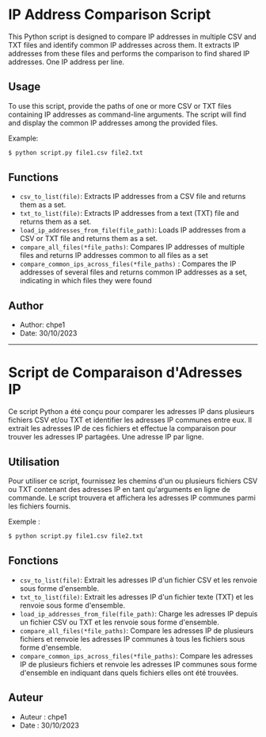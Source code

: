 # IP Address Comparison Script

This Python script is designed to compare IP addresses in multiple CSV and TXT files and identify common IP addresses across them. It extracts IP addresses from these files and performs the comparison to find shared IP addresses.
One IP address per line.

## Usage

To use this script, provide the paths of one or more CSV or TXT files containing IP addresses as command-line arguments. The script will find and display the common IP addresses among the provided files.

Example:

```bash
$ python script.py file1.csv file2.txt
```

## Functions

- `csv_to_list(file)`: Extracts IP addresses from a CSV file and returns them as a set.
- `txt_to_list(file)`: Extracts IP addresses from a text (TXT) file and returns them as a set.
- `load_ip_addresses_from_file(file_path)`: Loads IP addresses from a CSV or TXT file and returns them as a set.
- `compare_all_files(*file_paths)`: Compares IP addresses of multiple files and returns IP addresses common to all files as a set
- `compare_common_ips_across_files(*file_paths)` : Compares the IP addresses of several files and returns common IP addresses as a set, indicating in which files they were found

## Author

- Author: chpe1
- Date: 30/10/2023

<hr/>

# Script de Comparaison d'Adresses IP

Ce script Python a été conçu pour comparer les adresses IP dans plusieurs fichiers CSV et/ou TXT et identifier les adresses IP communes entre eux. Il extrait les adresses IP de ces fichiers et effectue la comparaison pour trouver les adresses IP partagées.
Une adresse IP par ligne.

## Utilisation

Pour utiliser ce script, fournissez les chemins d'un ou plusieurs fichiers CSV ou TXT contenant des adresses IP en tant qu'arguments en ligne de commande. Le script trouvera et affichera les adresses IP communes parmi les fichiers fournis.

Exemple :

```bash
$ python script.py file1.csv file2.txt
```

## Fonctions

- `csv_to_list(file)`: Extrait les adresses IP d'un fichier CSV et les renvoie sous forme d'ensemble.
- `txt_to_list(file)`: Extrait les adresses IP d'un fichier texte (TXT) et les renvoie sous forme d'ensemble.
- `load_ip_addresses_from_file(file_path)`: Charge les adresses IP depuis un fichier CSV ou TXT et les renvoie sous forme d'ensemble.
- `compare_all_files(*file_paths)`: Compare les adresses IP de plusieurs fichiers et renvoie les adresses IP communes à tous les fichiers sous forme d'ensemble.
- `compare_common_ips_across_files(*file_paths)`: Compare les adresses IP de plusieurs fichiers et renvoie les adresses IP communes sous forme d'ensemble en indiquant dans quels fichiers elles ont été trouvées.

## Auteur

- Auteur : chpe1
- Date : 30/10/2023
